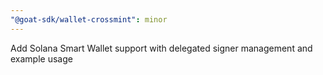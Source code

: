 ```yaml
---
"@goat-sdk/wallet-crossmint": minor
---
```


Add Solana Smart Wallet support with delegated signer management and example usage
